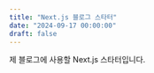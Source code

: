 ```yaml
---
title: "Next.js 블로그 스타터"
date: "2024-09-17 00:00:00"
draft: false
---
```


제 블로그에 사용할 Next.js 스타터입니다.
